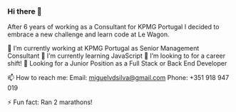 ### Hi there 👋

After 6 years of working as a Consultant for KPMG Portugal I decided to embrace a new challenge and learn code at Le Wagon. 

🔭 I’m currently working at KPMG Portugal as Senior Management Consultant
🌱 I’m currently learning JavaScript
👯 I’m looking to for a career shift!
💬 Looking for a Junior Position as a Full Stack or Back End Developer

📫 How to reach me: 
    Email: miguelvdsilva@gmail.com
    Phone: +351 918 947 019

⚡ Fun fact: Ran 2 marathons!

